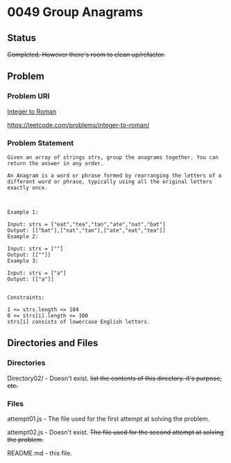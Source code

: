 # 0049 Group Anagrams

## Status

~~Completed. 
However there's room to clean up/refactor.~~

## Problem

### Problem URl

[Integer to Roman](https://leetcode.com/problems/integer-to-roman/)

https://leetcode.com/problems/integer-to-roman/

### Problem Statement

```
Given an array of strings strs, group the anagrams together. You can return the answer in any order.

An Anagram is a word or phrase formed by rearranging the letters of a different word or phrase, typically using all the original letters exactly once.

 

Example 1:

Input: strs = ["eat","tea","tan","ate","nat","bat"]
Output: [["bat"],["nat","tan"],["ate","eat","tea"]]
Example 2:

Input: strs = [""]
Output: [[""]]
Example 3:

Input: strs = ["a"]
Output: [["a"]]
 

Constraints:

1 <= strs.length <= 104
0 <= strs[i].length <= 100
strs[i] consists of lowercase English letters.
 ```

## Directories and Files

### Directories

Directory02/ - Doesn't exist. ~~list the contents of this directory. it's purpose, etc.~~

### Files

attempt01.js - The file used for the first attempt at solving the problem.

attempt02.js - Doesn't exist. ~~The file used for the second attempt at solving the problem.~~

README.md - this file.
